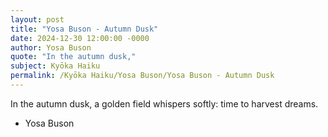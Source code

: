 ```yaml
---
layout: post
title: "Yosa Buson - Autumn Dusk"
date: 2024-12-30 12:00:00 -0000
author: Yosa Buson
quote: "In the autumn dusk,"
subject: Kyōka Haiku
permalink: /Kyōka Haiku/Yosa Buson/Yosa Buson - Autumn Dusk
---
```


In the autumn dusk,
a golden field whispers softly:
time to harvest dreams.

- Yosa Buson
